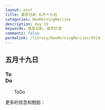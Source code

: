 ```yaml
---
layout: post
title: 晨恩日新 五月十九日
categories: NewMorningMercies
description: day 19
keywords: 晨恩日新，保罗区普
comments: false
permalink: /library/NewMorningMercies/0519
---
```


## 五月十九日

### To <br> Do

&emsp;&emsp;ToDo

更多的信息和勉励：[]()
